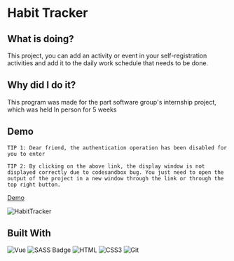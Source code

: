 # Habit Tracker



## What is doing?
This project, you can add an activity or event in your self-registration activities and add it to the daily work schedule that needs to be done.


## Why did I do it?
This program was made for the part software group's internship project, which was held In person for 5 weeks

## Demo

`TIP 1: Dear friend, the authentication operation has been disabled for you to enter`

`TIP 2: By clicking on the above link, the display window is not displayed correctly due to codesandbox bug. You just need to open the output of the project in a new window through the link or through the top right button.`

[Demo](https://codesandbox.io/p/github/mohammadfarashipoor/HabitTracker/develop)

![HabitTracker](https://github.com/mohammadfarashipoor/HabitTracker/assets/77319747/da0db1eb-bf8f-4787-a562-8a5a5825afb5)


## Built With

![Vue](https://img.shields.io/badge/Vue.js-35495E?style=for-the-badge&logo=vuedotjs&logoColor=4FC08D)
![SASS Badge](https://img.shields.io/badge/Sass-CC6699?style=for-the-badge&logo=sass&logoColor=white)
![HTML](https://img.shields.io/badge/HTML5-E34F26?style=for-the-badge&logo=html5&logoColor=white)
![CSS3](https://img.shields.io/badge/CSS3-1572B6?style=for-the-badge&logo=css3&logoColor=white)
![Git](https://img.shields.io/badge/Git-F05032?style=for-the-badge&logo=git&logoColor=white)


